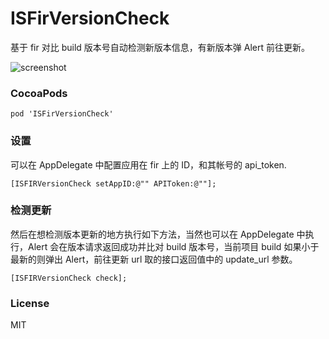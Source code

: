 # ISFirVersionCheck
基于 fir 对比 build 版本号自动检测新版本信息，有新版本弹 Alert 前往更新。

![screenshot](https://raw.githubusercontent.com/isaced/ISFIRVersionCheck/master/screenshot.png)

### CocoaPods

```
pod 'ISFirVersionCheck'
```

### 设置

可以在 AppDelegate 中配置应用在 fir 上的 ID，和其帐号的 api_token.

```
[ISFIRVersionCheck setAppID:@"" APIToken:@""];
```

### 检测更新

然后在想检测版本更新的地方执行如下方法，当然也可以在 AppDelegate 中执行，Alert 会在版本请求返回成功并比对 build 版本号，当前项目 build 如果小于最新的则弹出 Alert，前往更新 url 取的接口返回值中的 update_url 参数。

```
[ISFIRVersionCheck check];
```

### License

MIT

